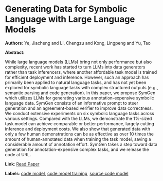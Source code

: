 # Generating Data for Symbolic Language with Large Language Models

**Authors**: Ye, Jiacheng and Li, Chengzu and Kong, Lingpeng and Yu, Tao

**Abstract**:

While large language models (LLMs) bring not only performance but also complexity, recent work has started to turn LLMs into data generators rather than task inferencers, where another affordable task model is trained for efficient deployment and inference. However, such an approach has primarily been applied to natural language tasks, and has not yet been explored for symbolic language tasks with complex structured outputs (e.g., semantic parsing and code generation). In this paper, we propose SymGen which utilizes LLMs for generating various annotation-expensive symbolic language data. SymGen consists of an informative prompt to steer generation and an agreement-based verifier to improve data correctness. We conduct extensive experiments on six symbolic language tasks across various settings. Compared with the LLMs, we demonstrate the 1%-sized task model can achieve comparable or better performance, largely cutting inference and deployment costs. We also show that generated data with only a few human demonstrations can be as effective as over 10 times the amount of human-annotated data when training the task model, saving a considerable amount of annotation effort. SymGen takes a step toward data generation for annotation-expensive complex tasks, and we release the code at URL.

**Link**: [Read Paper](https://doi.org/10.18653/v1/2023.emnlp-main.523)

**Labels**: [code model](../../labels/code_model.md), [code model training](../../labels/code_model_training.md), [source code model](../../labels/source_code_model.md)

